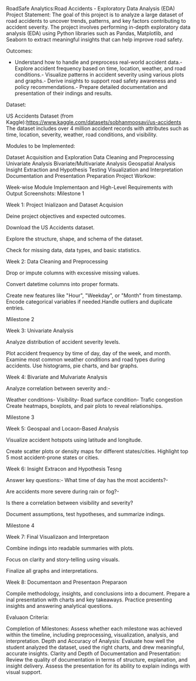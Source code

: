 RoadSafe Analytics:Road Accidents - Exploratory Data Analysis (EDA) Project Statement:
The goal of this project is to analyze a large dataset of road accidents to uncover trends, patterns, and key factors contributing to accident severity. The project involves performing in-depth exploratory data analysis (EDA) using Python libraries such as Pandas, Matplotlib, and Seaborn to extract meaningful insights that can help improve road safety.

Outcomes:

- Understand how to handle and preprocess real-world accident data.- Explore accident frequency based on time, location, weather, and road conditions.- Visualize patterns in accident severity using various plots and graphs.- Derive insights to support road safety awareness and policy recommendations.- Prepare detailed documentation and presentation of their indings and results.

Dataset:

US Accidents Dataset (from Kaggle):https://www.kaggle.com/datasets/sobhanmoosavi/us-accidents The dataset includes over 4 million accident records with attributes such as time, location, severity, weather, road conditions, and visibility.

Modules to be Implemented:

Dataset Acquisition and Exploration
Data Cleaning and Preprocessing
Univariate Analysis
Bivariate/Multivariate Analysis
Geospatial Analysis
Insight Extraction and Hypothesis Testing
Visualization and Interpretation
Documentation and Presentation Preparation
Project Workow:



Week-wise Module Implementaon and High-Level Requirements with Output Screenshots: Milestone 1

Week 1: Project Inializaon and Dataset Acquision

Deine project objectives and expected outcomes.

Download the US Accidents dataset.

Explore the structure, shape, and schema of the dataset.

Check for missing data, data types, and basic statistics.

Week 2: Data Cleaning and Preprocessing

Drop or impute columns with excessive missing values.

Convert datetime columns into proper formats.

Create new features like "Hour", "Weekday", or "Month" from timestamp. Encode categorical variables if needed.Handle outliers and duplicate entries.

Milestone 2

Week 3: Univariate Analysis

Analyze distribution of accident severity levels.

Plot accident frequency by time of day, day of the week, and month. Examine most common weather conditions and road types during accidents. Use histograms, pie charts, and bar graphs.

Week 4: Bivariate and Mulvariate Analysis

Analyze correlation between severity and:-

Weather conditions- Visibility- Road surface condition- Trafic congestion Create heatmaps, boxplots, and pair plots to reveal relationships.

Milestone 3

Week 5: Geospaal and Locaon-Based Analysis

Visualize accident hotspots using latitude and longitude.

Create scatter plots or density maps for different states/cities. Highlight top 5 most accident-prone states or cities.

Week 6: Insight Extracon and Hypothesis Tesng

Answer key questions:- What time of day has the most accidents?-

Are accidents more severe during rain or fog?-

Is there a correlation between visibility and severity?

Document assumptions, test hypotheses, and summarize indings.

Milestone 4

Week 7: Final Visualizaon and Interpretaon

Combine indings into readable summaries with plots.

Focus on clarity and story-telling using visuals.

Finalize all graphs and interpretations.

Week 8: Documentaon and Presentaon Preparaon

Compile methodology, insights, and conclusions into a document. Prepare a inal presentation with charts and key takeaways. Practice presenting insights and answering analytical questions.

Evaluaon Criteria:

Completion of Milestones: Assess whether each milestone was achieved within the timeline, including preprocessing, visualization, analysis, and interpretation.
Depth and Accuracy of Analysis: Evaluate how well the student analyzed the dataset, used the right charts, and drew meaningful, accurate insights.
Clarity and Depth of Documentation and Presentation: Review the quality of documentation in terms of structure, explanation, and insight delivery. Assess the presentation for its ability to explain indings with visual support.
